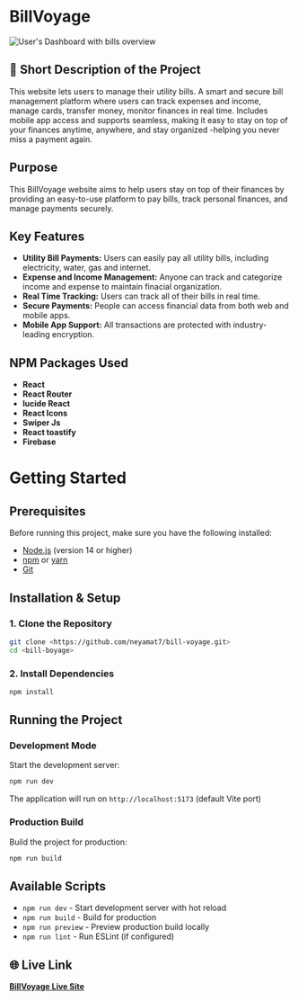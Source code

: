 # BillVoyage

![User's Dashboard with bills overview](https://i.postimg.cc/XYc6Pn2K/Screenshot-2025-05-06-233854.png)

## 📝 Short Description of the Project

This website lets users to manage their utility bills. A smart and secure bill management platform where users can track expenses and income, manage cards, transfer money, monitor finances in real time. Includes mobile app access and supports seamless, making it easy to stay on top of your finances anytime, anywhere, and stay organized -helping you never miss a payment again.

## Purpose

This BillVoyage website aims to help users stay on top of their finances by providing an easy-to-use platform to pay bills, track personal finances, and manage payments securely.

## Key Features

- **Utility Bill Payments:** Users can easily pay all utility bills, including electricity, water, gas and internet.
- **Expense and Income Management:** Anyone can track and categorize income and expense to maintain finacial organization.
- **Real Time Tracking:** Users can track all of their bills in real time.
- **Secure Payments:** People can access financial data from both web and mobile apps.
- **Mobile App Support:** All transactions are protected with industry-leading encryption.

## NPM Packages Used

- **React**
- **React Router**
- **lucide React**
- **React Icons**
- **Swiper Js**
- **React toastify**
- **Firebase**

# Getting Started

## Prerequisites

Before running this project, make sure you have the following installed:

- [Node.js](https://nodejs.org/) (version 14 or higher)
- [npm](https://www.npmjs.com/) or [yarn](https://yarnpkg.com/)
- [Git](https://git-scm.com/)

## Installation & Setup

### 1. Clone the Repository

```bash
git clone <https://github.com/neyamat7/bill-voyage.git>
cd <bill-boyage>
```

### 2. Install Dependencies

```bash
npm install
```

## Running the Project

### Development Mode

Start the development server:

```bash
npm run dev
```

The application will run on `http://localhost:5173` (default Vite port)

### Production Build

Build the project for production:

```bash
npm run build

```

## Available Scripts

- `npm run dev` - Start development server with hot reload
- `npm run build` - Build for production
- `npm run preview` - Preview production build locally
- `npm run lint` - Run ESLint (if configured)

## 🌐 Live Link

**[BillVoyage Live Site](https://bill-voyage.netlify.app/)**

